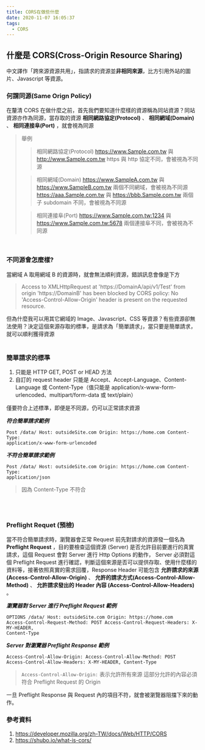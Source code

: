 ```yaml
---
title: CORS在做些什麼
date: 2020-11-07 16:05:37
tags:
  - CORS
---
```


## 什麼是 CORS(Cross-Origin Resource Sharing)

中文譯作「跨來源資源共用」，指請求的資源並**非相同來源**，比方引用外站的圖片、Javascript 等資源。

### 何謂同源(Same Orign Policy)

在釐清 CORS 在做什麼之前，首先我們要知道什麼樣的資源稱為同站資源？同站資源亦作為同源，當存取的資源 **相同網路協定(Protocol)** 、 **相同網域(Domain)** 、 **相同連接阜(Port)** ，就會視為同源

> 舉例
>
> > 相同網路協定(Protocol)
> > https://www.Sample.com.tw 與 http://www.Sample.com.tw
> > https 與 http 協定不同，會被視為不同源
>
> > 相同網域(Domain)
> > https://www.SampleA.com.tw 與 https://www.SampleB.com.tw
> > 兩個不同網域，會被視為不同源
> > https://aaa.Sample.com.tw 與 https://bbb.Sample.com.tw
> > 兩個子 subdomain 不同，會被視為不同源
>
> > 相同連接阜(Port)
> > https://www.Sample.com.tw:1234 與 https://www.Sample.com.tw:5678
> > 兩個連接阜不同，會被視為不同源

<br>

### 不同源會怎麼樣?

當網域 A 取用網域 B 的資源時，就會無法順利資源，錯誤訊息會像是下方

> Access to XMLHttpRequest at 'https://DomainA/api/v1/Test' from origin 'https://DomainB' has been blocked by CORS policy: No 'Access-Control-Allow-Origin' header is present on the requested resource.

但為什麼我可以用其它網域的 Image、Javascript、CSS 等資源？有些資源卻無法使用？決定這個來源存取的標準，是請求為「簡單請求」，當只要是簡單請求，就可以順利獲得資源
<br><br>

### 簡單請求的標準

1. 只能是 HTTP GET, POST or HEAD 方法
2. 自訂的 request header 只能是 Accept、Accept-Language、Content-Language 或 Content-Type（值只能是 application/x-www-form-urlencoded、multipart/form-data 或 text/plain）

僅要符合上述標準，即便是不同源，仍可以正常請求資源

_**符合簡單請求範例**_

```html{.line-numbers}
Post /data/ Host: outsideSite.com Origin: https://home.com Content-Type:
application/x-www-form-urlencoded
```

_**不符合簡單請求範例**_

```html{.line-numbers}
Post /data/ Host: outsideSite.com Origin: https://home.com Content-Type:
application/json
```

> 因為 Content-Type 不符合

<br><br>

### Preflight Requet (預檢)

當不符合簡單請求時，瀏覽器會正常 Request 前先對請求的資源發一個名為 **Preflight Request** ，目的要檢查這個資源 (Server) 是否允許目前要進行的真實請求，這個 Request 會對 Server 進行 Http Options 的動作， Server 必須對這個 Preflight Request 進行確認，判斷這個來源是否可以提供存取、使用什麼樣的資料等，接著依照真實的需求回覆，Response Header 可能包含 **允許請求的來源(Access-Control-Allow-Origin)** 、 **允許的請求方式(Access-Control-Allow-Method)** 、 **允許請求發出的 Header 內容 (Access-Control-Allow-Headers)** 。

_**瀏覽器對 Server 進行 Preflight Request 範例**_

```html{.line-numbers}
OPTIONS /data/ Host: outsideSite.com Origin: https://home.com
Access-Control-Request-Method: POST Access-Control-Request-Headers: X-MY-HEADER,
Content-Type
```

_**Server 對瀏覽器 Preflight Response 範例**_

```html{.line-numbers}
Access-Control-Allow-Origin: Access-Control-Allow-Method: POST
Access-Control-Allow-Headers: X-MY-HEADER, Content-Type
```

> `Access-Control-Allow-Origin:` 表示允許所有來源
> 這部分允許的內容必須符合 Preflight Request 的 Origin

一旦 Preflight Response 與 Request 內的項目不符，就會被瀏覽器阻擋下來的動作。

### 參考資料

1. https://developer.mozilla.org/zh-TW/docs/Web/HTTP/CORS
2. https://shubo.io/what-is-cors/
